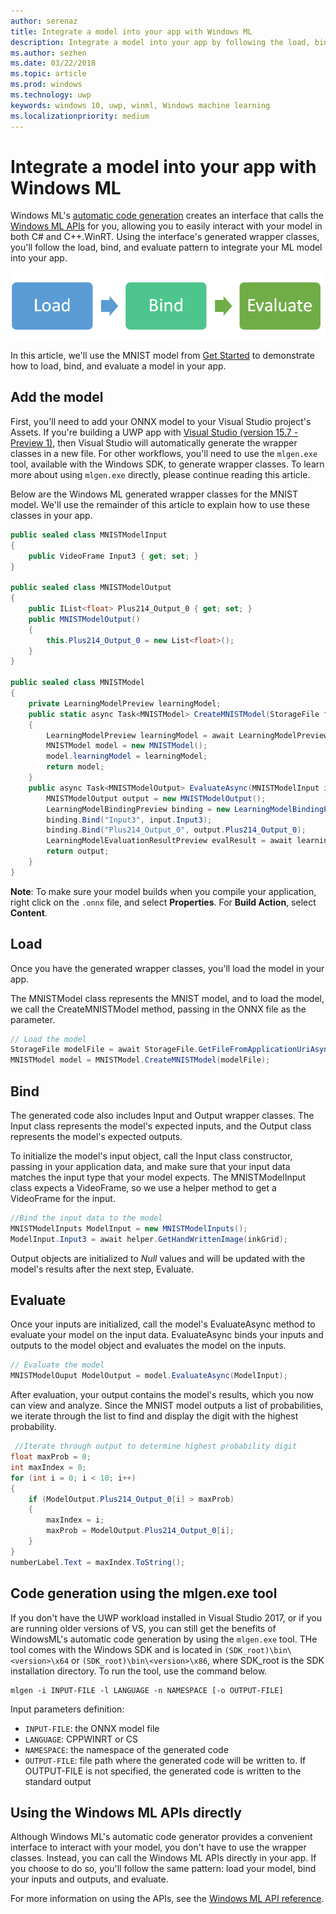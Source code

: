 ```yaml
---
author: serenaz
title: Integrate a model into your app with Windows ML 
description: Integrate a model into your app by following the load, bind, and evaluate pattern.
ms.author: sezhen
ms.date: 03/22/2018
ms.topic: article
ms.prod: windows
ms.technology: uwp
keywords: windows 10, uwp, winml, Windows machine learning
ms.localizationpriority: medium
---
```

# Integrate a model into your app with Windows ML

Windows ML's [automatic code generation](overview.md#automatic-interface-code-generation) creates an interface that calls the [Windows ML APIs](/uwp/api/windows.ai.machinelearning.preview) for you, allowing you to easily interact with your model in both C# and C++.WinRT. Using the interface's generated wrapper classes, you'll follow the load, bind, and evaluate pattern to integrate your ML model into your app. 

![load, bind, evaluate](images/load-bind-evaluate.png)

In this article, we'll use the MNIST model from [Get Started](get-started.md) to demonstrate how to load, bind, and evaluate a model in your app.

## Add the model

First, you'll need to add your ONNX model to your Visual Studio project's Assets. If you're building a UWP app with [Visual Studio (version 15.7 - Preview 1)](https://www.visualstudio.com/vs/preview/), then Visual Studio will automatically generate the wrapper classes in a new file. For other workflows, you'll need to use the `mlgen.exe` tool, available with the Windows SDK, to generate wrapper classes. To learn more about using `mlgen.exe` directly, please continue reading this article.

Below are the Windows ML generated wrapper classes for the MNIST model. We'll use the remainder of this article to explain how to use these classes in your app.

```csharp
public sealed class MNISTModelInput
{
    public VideoFrame Input3 { get; set; }
}

public sealed class MNISTModelOutput
{
    public IList<float> Plus214_Output_0 { get; set; }
    public MNISTModelOutput()
    {
        this.Plus214_Output_0 = new List<float>();
    }
}

public sealed class MNISTModel
{
    private LearningModelPreview learningModel;
    public static async Task<MNISTModel> CreateMNISTModel(StorageFile file)
    {
        LearningModelPreview learningModel = await LearningModelPreview.LoadModelFromStorageFileAsync(file);
        MNISTModel model = new MNISTModel();
        model.learningModel = learningModel;
        return model;
    }
    public async Task<MNISTModelOutput> EvaluateAsync(MNISTModelInput input) {
        MNISTModelOutput output = new MNISTModelOutput();
        LearningModelBindingPreview binding = new LearningModelBindingPreview(learningModel);
        binding.Bind("Input3", input.Input3);
        binding.Bind("Plus214_Output_0", output.Plus214_Output_0);
        LearningModelEvaluationResultPreview evalResult = await learningModel.EvaluateAsync(binding, string.Empty);
        return output;
    }
}
```

**Note**: To make sure your model builds when you compile your application, right click on the `.onnx` file, and select **Properties**. For **Build Action**, select **Content**.

## Load

Once you have the generated wrapper classes, you'll load the model in your app.

The MNISTModel class represents the MNIST model, and to load the model, we call the CreateMNISTModel method, passing in the ONNX file as the parameter.

```csharp
// Load the model
StorageFile modelFile = await StorageFile.GetFileFromApplicationUriAsync(new Uri($"ms-appx:///Assets/MNIST.onnx"));
MNISTModel model = MNISTModel.CreateMNISTModel(modelFile);
```

## Bind

The generated code also includes Input and Output wrapper classes. The Input class represents the model's expected inputs, and the Output class represents the model's expected outputs.

To initialize the model's input object, call the Input class constructor, passing in your application data, and make sure that your input data matches the input type that your model expects. The MNISTModelInput class expects a VideoFrame, so we use a helper method to get a VideoFrame for the input.

```csharp
//Bind the input data to the model
MNISTModelInputs ModelInput = new MNISTModelInputs();
ModelInput.Input3 = await helper.GetHandWrittenImage(inkGrid);
```

Output objects are initialized to *Null* values and will be updated with the model's results after the next step, Evaluate.

## Evaluate

Once your inputs are initialized, call the model's EvaluateAsync method to evaluate your model on the input data. EvaluateAsync binds your inputs and outputs to the model object and evaluates the model on the inputs.

```csharp
// Evaluate the model
MNISTModelOuput ModelOutput = model.EvaluateAsync(ModelInput);
```

After evaluation, your output contains the model's results, which you now can view and analyze. Since the MNIST model outputs a list of probabilities, we iterate through the list to find and display the digit with the highest probability.

```csharp
 //Iterate through output to determine highest probability digit
float maxProb = 0;
int maxIndex = 0;
for (int i = 0; i < 10; i++)
{
    if (ModelOutput.Plus214_Output_0[i] > maxProb)
    {
        maxIndex = i;
        maxProb = ModelOutput.Plus214_Output_0[i];
    }
}
numberLabel.Text = maxIndex.ToString();
```

## Code generation using the mlgen.exe tool
If you don't have the UWP workload installed in Visual Studio 2017, or if you are running older versions of VS, you can still get the benefits of WindowsML's automatic code generation by using the `mlgen.exe` tool. THe tool comes with the Windows SDK and is located in `(SDK_root)\bin\<version>\x64` or `(SDK_root)\bin\<version>\x86`, where SDK_root is the SDK installation directory. To run the tool, use the command below.

```
mlgen -i INPUT-FILE -l LANGUAGE -n NAMESPACE [-o OUTPUT-FILE]
```

Input parameters definition:

- `INPUT-FILE`: the ONNX model file
- `LANGUAGE`: CPPWINRT or CS
- `NAMESPACE`: the namespace of the generated code
- `OUTPUT-FILE`: file path where the generated code will be written to. If OUTPUT-FILE is not specified, the generated code is written to the standard output

## Using the Windows ML APIs directly

Although Windows ML's automatic code generator provides a convenient interface to interact with your model, you don't have to use the wrapper classes. Instead, you can call the Windows ML APIs directly in your app.
If you choose to do so, you'll follow the same pattern: load your model, bind your inputs and outputs, and evaluate.

For more information on using the APIs, see the [Windows ML API reference](/uwp/api/windows.ai.machinelearning.preview).
